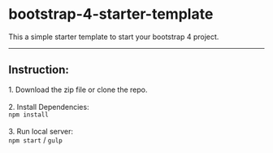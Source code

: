 # bootstrap-4-starter-template
<p>
  This a simple starter template to start your bootstrap 4 project.
</p>
<hr>
<h2>Instruction:</h2>
1. Download the zip file or clone the repo.<br><br>
2. Install Dependencies: <br><code>npm install</code><br><br>
3. Run local server:<br> <code>npm start</code> / <code>gulp</code>
